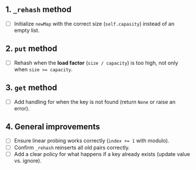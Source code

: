 ## 1. `_rehash` method
- [ ] Initialize `newMap` with the correct size (`self.capasity`) instead of an empty list.

## 2. `put` method
- [ ] Rehash when the **load factor** (`size / capacity`) is too high, not only when `size >= capacity`.

## 3. `get` method
- [ ] Add handling for when the key is not found (return `None` or raise an error).

## 4. General improvements
- [ ] Ensure linear probing works correctly (`index += 1` with modulo).
- [ ] Confirm `_rehash` reinserts all old pairs correctly.
- [ ] Add a clear policy for what happens if a key already exists (update value vs. ignore).

